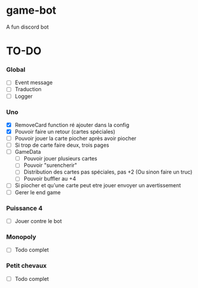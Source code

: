 # game-bot
A fun discord bot

# TO-DO


### Global
- [ ] Event message
- [ ] Traduction
- [ ] Logger

### Uno
- [X] RemoveCard function ré ajouter dans la config
- [X] Pouvoir faire un retour (cartes spéciales)
- [ ] Pouvoir jouer la carte piocher après avoir piocher
- [ ] Si trop de carte faire deux, trois pages
- [ ] GameData
    - [ ] Pouvoir jouer plusieurs cartes
    - [ ] Pouvoir "surencherir"
    - [ ] Distribution des cartes pas spéciales, pas +2 (Ou sinon faire un truc)
    - [ ] Pouvoir buffler au +4
- [ ] Si piocher et qu'une carte peut etre jouer envoyer un avertissement
- [ ] Gerer le end game

### Puissance 4 
- [ ] Jouer contre le bot

### Monopoly
- [ ] Todo complet

### Petit chevaux
- [ ] Todo complet